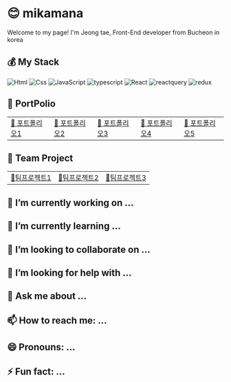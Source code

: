 # 😊 mikamana 
 Welcome to my page!
 I'm Jeong tae, Front-End developer from Bucheon in korea

 ## 💰 My Stack
 <img alt="Html" src ="https://img.shields.io/badge/HTML5-E34F26.svg?&style=for-the-badge&logo=HTML5&logoColor=white"/>  <img alt="Css" src ="https://img.shields.io/badge/CSS3-1572B6.svg?&style=for-the-badge&logo=CSS3&logoColor=white"/>  <img alt="JavaScript" src ="https://img.shields.io/badge/JavaScriipt-F7DF1E.svg?&style=for-the-badge&logo=JavaScript&logoColor=black"/>  <img alt="typescript" src ="https://img.shields.io/badge/typescript-3178C6.svg?&style=for-the-badge&logo=typescript&logoColor=black"/> <img alt="React" src ="https://img.shields.io/badge/react-61DAFB.svg?&style=for-the-badge&logo=React&logoColor=white"/>  <img alt="reactquery" src ="https://img.shields.io/badge/reactquery-FF4154.svg?&style=for-the-badge&logo=reactquery&logoColor=white"/>   <img alt="redux" src ="https://img.shields.io/badge/redux-764ABC.svg?&style=for-the-badge&logo=redux&logoColor=white"/>

 ## 📙 PortPolio
   <table>
      <tr></tr>
        <td>  <a href="http://qmfntmchl123.dothome.co.kr/portfolio/"> 📙 포트폴리오1 </a>  </td>
        <td>  <a href="http://qmfntmchl123.dothome.co.kr/portfolio/"> 📕 포트폴리오2 </a>  </td>
        <td>  <a href="http://qmfntmchl123.dothome.co.kr/portfolio/"> 📗 포트폴리오3 </a>  </td>
        <td>  <a href="http://qmfntmchl123.dothome.co.kr/portfolio/"> 📘 포트폴리오4 </a>  </td>
        <td>  <a href="http://qmfntmchl123.dothome.co.kr/portfolio/"> 📓 포트폴리오5 </a>  </td>
   </table>
   
 ## 🤝 Team Project
   <table>
       <tr></tr> 
         <td><a href="#"> 📙팀프로젝트1</a></td>
         <td><a href="#"> 📕팀프로젝트2</a></td>
         <td><a href="#"> 📗팀프로젝트3</a></td>
   </table>
   
 ## 🔭 I’m currently working on ...
 ## 🌱 I’m currently learning ...
 ## 👯 I’m looking to collaborate on ...
 ## 🤔 I’m looking for help with ...
 ## 💬 Ask me about ...
 ## 📫 How to reach me: ...
 ## 😄 Pronouns: ...
 ## ⚡ Fun fact: ...


